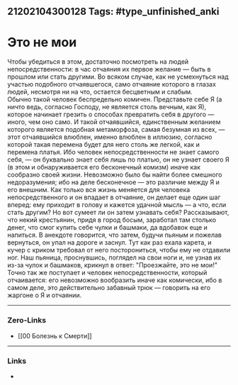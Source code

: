 21202104300128
Tags: #type_unfinished_anki
---
# Это не мои

Чтобы убедиться в этом, достаточно посмотреть на людей непосредственности: в час отчаяния их первое желание — быть в прошлом или стать другими. Во всяком случае, как не усмехнуться над участью подобного отчаявшегося, само отчаяние которого в глазах людей, несмотря ни на что, остается бесцветным и слабым.<br>Обычно такой человек беспредельно комичен. Представьте себе Я (а ничто ведь, согласно Господу, не является столь вечным, как Я), которое начинает грезить о способах превратить себя в другого — иного, чем оно само. И такой отчаявшийся, единственным желанием которого является подобная метаморфоза, самая безумная из всех, — этот отчаявшийся влюблен, именно влюблен в иллюзию, согласно которой такая перемена будет для него столь же легкой, как и перемена платья. Ибо человек непосредственности не знает самого себя, — он буквально знает себя лишь по платью, он не узнает своего Я (в этом и обнаруживается его бесконечный комизм) иначе как сообразно своей жизни. Невозможно было бы найти более смешного недоразумения; ибо на деле бесконечное — это различие между Я и его внешним. Как только вся жизнь меняется для человека непосредственного и он впадает в отчаяние, он делает еще один шаг вперед: ему приходит в голову и кажется удачной мысль — а что, если стать другим? Но вот сумеет ли он затем узнавать себя? Рассказывают, что некий крестьянин, придя в город босым, заработал там столько денег, что смог купить себе чулки и башмаки, да вдобавок еще и напиться. В анекдоте говорится, что затем, будучи пьяным и пожелав вернуться, он упал на дороге и заснул. Тут как раз ехала карета, и кучер с криком требовал от него посторониться, чтобы ему не отдавили ног. Наш пьяница, проснувшись, поглядел на свои ноги и, не узнав их из-за чулок и башмаков, крикнул в ответ: "Проезжайте, это не мои!" Точно так же поступает и человек непосредственности, который отчаивается: его невозможно вообразить иначе как комически, ибо в самом деле, это действительно забавный трюк — говорить на его жаргоне о Я и отчаянии.

---
### Zero-Links
- [[00 Болезнь к Смерти]]
---
### Links
-